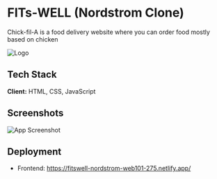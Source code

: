 # FITs-WELL  (Nordstrom Clone)

Chick-fil-A is a food delivery website where you can order food mostly based on chicken

![Logo](https://project-fitswell-nordstrom-web101-275.netlify.app/image/FITs%20WELL2.jpg)


## Tech Stack

**Client:** HTML, CSS, JavaScript

## Screenshots

![App Screenshot](https://pranjaljain275.github.io/images/fitswell-image.png)

## Deployment

 - Frontend: https://fitswell-nordstrom-web101-275.netlify.app/ 
